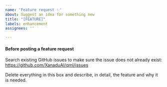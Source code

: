 ```yaml
---
name: 'Feature request ✨'
about: Suggest an idea for something new
title: "[FEATURE]"
labels: enhancement
assignees: ''

---
```


#### Before posting a feature request

Search existing GitHub issues to make sure the issue does not already exist:
https://github.com/XanaduAI/qml/issues

Delete everything in this box and describe, in detail, the feature and why it is needed.
